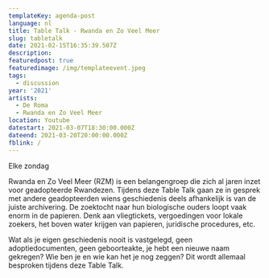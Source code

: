 ```yaml
---
templateKey: agenda-post
language: nl
title: Table Talk - Rwanda en Zo Veel Meer
slug: tabletalk
date: 2021-02-15T16:35:39.507Z
description:
featuredpost: true
featuredimage: /img/templateevent.jpeg
tags:
  - discussion
year: '2021'
artists:
  - De Roma
  - Rwanda en Zo Veel Meer
location: Youtube
datestart: 2021-03-07T18:30:00.000Z
dateend: 2021-03-20T20:00:00.000Z
fblink: /
---
```

Elke zondag

Rwanda en Zo Veel Meer (RZM) is een belangengroep die zich al jaren inzet voor geadopteerde Rwandezen. Tijdens deze Table Talk gaan ze in gesprek met andere geadopteerden wiens geschiedenis deels afhankelijk is van de juiste archivering. De zoektocht naar hun biologische ouders loopt vaak enorm in de papieren. Denk aan vliegtickets, vergoedingen voor lokale zoekers, het boven water krijgen van papieren, juridische procedures, etc.

Wat als je eigen geschiedenis nooit is vastgelegd, geen adoptiedocumenten, geen geboorteakte, je hebt een nieuwe naam gekregen? Wie ben je en wie kan het je nog zeggen? Dit wordt allemaal besproken tijdens deze Table Talk.
